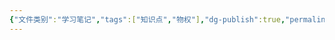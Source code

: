 ```yaml
---
{"文件类别":"学习笔记","tags":["知识点","物权"],"dg-publish":true,"permalink":"/学习笔记studyup/知识点cheese/居住权/","dgPassFrontmatter":true,"created":"2024-10-23T11:28:02.509+08:00","updated":"2024-10-23T11:30:22.817+08:00"}
---
```


